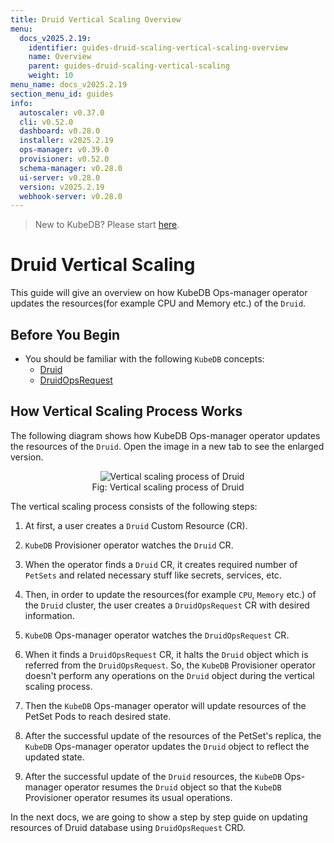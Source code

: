 ```yaml
---
title: Druid Vertical Scaling Overview
menu:
  docs_v2025.2.19:
    identifier: guides-druid-scaling-vertical-scaling-overview
    name: Overview
    parent: guides-druid-scaling-vertical-scaling
    weight: 10
menu_name: docs_v2025.2.19
section_menu_id: guides
info:
  autoscaler: v0.37.0
  cli: v0.52.0
  dashboard: v0.28.0
  installer: v2025.2.19
  ops-manager: v0.39.0
  provisioner: v0.52.0
  schema-manager: v0.28.0
  ui-server: v0.28.0
  version: v2025.2.19
  webhook-server: v0.28.0
---
```


> New to KubeDB? Please start [here](/docs/v2025.2.19/README).

# Druid Vertical Scaling

This guide will give an overview on how KubeDB Ops-manager operator updates the resources(for example CPU and Memory etc.) of the `Druid`.

## Before You Begin

- You should be familiar with the following `KubeDB` concepts:
    - [Druid](/docs/v2025.2.19/guides/kafka/concepts/kafka)
    - [DruidOpsRequest](/docs/v2025.2.19/guides/kafka/concepts/kafkaopsrequest)

## How Vertical Scaling Process Works

The following diagram shows how KubeDB Ops-manager operator updates the resources of the `Druid`. Open the image in a new tab to see the enlarged version.

<figure align="center">
  <img alt="Vertical scaling process of Druid" src="/docs/v2025.2.19/guides/druid/scaling/horizontal-scaling/images/dr-horizontal-scaling.png">
<figcaption align="center">Fig: Vertical scaling process of Druid</figcaption>
</figure>

The vertical scaling process consists of the following steps:

1. At first, a user creates a `Druid` Custom Resource (CR).

2. `KubeDB` Provisioner  operator watches the `Druid` CR.

3. When the operator finds a `Druid` CR, it creates required number of `PetSets` and related necessary stuff like secrets, services, etc.

4. Then, in order to update the resources(for example `CPU`, `Memory` etc.) of the `Druid` cluster, the user creates a `DruidOpsRequest` CR with desired information.

5. `KubeDB` Ops-manager operator watches the `DruidOpsRequest` CR.

6. When it finds a `DruidOpsRequest` CR, it halts the `Druid` object which is referred from the `DruidOpsRequest`. So, the `KubeDB` Provisioner  operator doesn't perform any operations on the `Druid` object during the vertical scaling process.

7. Then the `KubeDB` Ops-manager operator will update resources of the PetSet Pods to reach desired state.

8. After the successful update of the resources of the PetSet's replica, the `KubeDB` Ops-manager operator updates the `Druid` object to reflect the updated state.

9. After the successful update  of the `Druid` resources, the `KubeDB` Ops-manager operator resumes the `Druid` object so that the `KubeDB` Provisioner  operator resumes its usual operations.

In the next docs, we are going to show a step by step guide on updating resources of Druid database using `DruidOpsRequest` CRD.